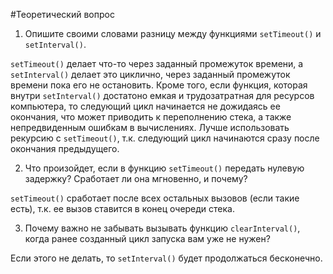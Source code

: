#Теоретический вопрос

1. Опишите своими словами разницу между функциями `setTimeout()` и `setInterval()`.

`setTimeout()` делает что-то через заданный промежуток времени, а `setInterval()` делает это циклично, через заданный промежуток времени пока его не остановить. Кроме того, если функция, которая внутри `setInterval()` достатоно емкая и трудозатратная для ресурсов компьютера, то следующий цикл начинается не дожидаясь ее окончания, что может приводить к переполнению стека, а также непредвиденным ошибкам в вычислениях. Лучше использовать рекурсию с `setTimeout()`, т.к. следующий цикл начинаются сразу после окончания предыдущего.

2. Что произойдет, если в функцию `setTimeout()` передать нулевую задержку? Сработает ли она мгновенно, и почему?

`setTimeout()` сработает после всех остальных вызовов (если такие есть), т.к. ее вызов ставится в конец очереди стека.

3. Почему важно не забывать вызывать функцию `clearInterval()`, когда ранее созданный цикл запуска вам уже не нужен?

Если этого не делать, то `setInterval()` будет продолжаться бесконечно.
